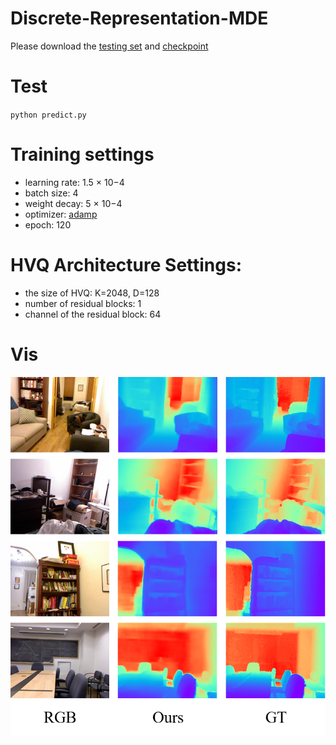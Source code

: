 # Discrete-Representation-MDE

Please download the [testing set](https://cs.nyu.edu/~silberman/datasets/nyu_depth_v1.html#:~:text=The%20NYU-Depth%20data%20set%20is%20comprised%20of%20video,been%20preprocessed%20to%20fill%20in%20missing%20depth%20labels.) and [checkpoint](www.baidu.com)

# Test
`python predict.py`

# Training settings
- learning rate: 1.5 × 10−4
- batch size: 4
- weight decay: 5 × 10−4
- optimizer: [adamp](https://github.com/clovaai/AdamP)
- epoch: 120

# HVQ Architecture Settings:
- the size of HVQ: K=2048, D=128
- number of residual blocks: 1
- channel of the residual block: 64

# Vis
![result](./vis.png)
